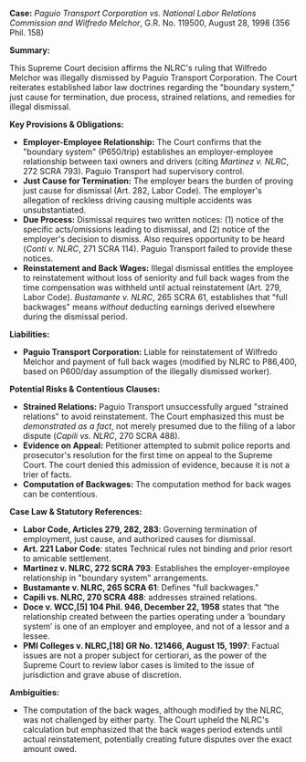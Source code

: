 **Case:** *Paguio Transport Corporation vs. National Labor Relations Commission and Wilfredo Melchor*, G.R. No. 119500, August 28, 1998 (356 Phil. 158)

**Summary:**

This Supreme Court decision affirms the NLRC's ruling that Wilfredo Melchor was illegally dismissed by Paguio Transport Corporation. The Court reiterates established labor law doctrines regarding the "boundary system," just cause for termination, due process, strained relations, and remedies for illegal dismissal.

**Key Provisions & Obligations:**

*   **Employer-Employee Relationship:** The Court confirms that the "boundary system" (P650/trip) establishes an employer-employee relationship between taxi owners and drivers (citing *Martinez v. NLRC*, 272 SCRA 793). Paguio Transport had supervisory control.
*   **Just Cause for Termination:**  The employer bears the burden of proving just cause for dismissal (Art. 282, Labor Code). The employer's allegation of reckless driving causing multiple accidents was unsubstantiated.
*   **Due Process:**  Dismissal requires two written notices: (1) notice of the specific acts/omissions leading to dismissal, and (2) notice of the employer's decision to dismiss.  Also requires opportunity to be heard (*Conti v. NLRC*, 271 SCRA 114). Paguio Transport failed to provide these notices.
*   **Reinstatement and Back Wages:**  Illegal dismissal entitles the employee to reinstatement without loss of seniority and full back wages from the time compensation was withheld until actual reinstatement (Art. 279, Labor Code). *Bustamante v. NLRC*, 265 SCRA 61, establishes that "full backwages" means *without* deducting earnings derived elsewhere during the dismissal period.

**Liabilities:**

*   **Paguio Transport Corporation:** Liable for reinstatement of Wilfredo Melchor and payment of full back wages (modified by NLRC to P86,400, based on P600/day assumption of the illegally dismissed worker).

**Potential Risks & Contentious Clauses:**

*   **Strained Relations:** Paguio Transport unsuccessfully argued "strained relations" to avoid reinstatement. The Court emphasized this must be *demonstrated as a fact*, not merely presumed due to the filing of a labor dispute (*Capili vs. NLRC*, 270 SCRA 488).
*   **Evidence on Appeal:** Petitioner attempted to submit police reports and prosecutor's resolution for the first time on appeal to the Supreme Court. The court denied this admission of evidence, because it is not a trier of facts.
*   **Computation of Backwages:** The computation method for back wages can be contentious.

**Case Law & Statutory References:**

*   **Labor Code, Articles 279, 282, 283**: Governing termination of employment, just cause, and authorized causes for dismissal.
*   **Art. 221 Labor Code**: states Technical rules not binding and prior resort to amicable settlement.
*   **Martinez v. NLRC, 272 SCRA 793**:  Establishes the employer-employee relationship in "boundary system" arrangements.
*   **Bustamante v. NLRC, 265 SCRA 61**: Defines "full backwages."
*   **Capili vs. NLRC, 270 SCRA 488**: addresses strained relations.
*   **Doce v. WCC,[5] 104 Phil. 946, December 22, 1958** states that “the relationship created between the parties operating under a ‘boundary system’ is one of an employer and employee, and not of a lessor and a lessee.
*   **PMI Colleges v. NLRC,[18] GR No. 121466, August 15, 1997**: Factual issues are not a proper subject for certiorari, as the power of the Supreme Court to review labor cases is limited to the issue of jurisdiction and grave abuse of discretion.

**Ambiguities:**

*   The computation of the back wages, although modified by the NLRC, was not challenged by either party. The Court upheld the NLRC's calculation but emphasized that the back wages period extends until actual reinstatement, potentially creating future disputes over the exact amount owed.
